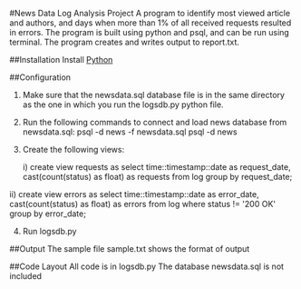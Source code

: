 #News Data Log Analysis Project
A program to identify most viewed article and authors, and days when more than 1% of all received requests resulted in errors. The program is built using python and psql, and can be run using terminal. The program creates and writes output to report.txt.

##Installation
Install [Python](https://www.python.org/downloads/)

##Configuration
1) Make sure that the newsdata.sql database file is in the same directory as the one in which you run the logsdb.py python file.

2) Run the following commands to connect and load news database from newsdata.sql:
    psql -d news -f newsdata.sql
    psql -d news

3) Create the following views:

    i) create view requests as select time::timestamp::date as request_date, cast(count(status) as float) as requests from log group by request_date;

ii) create view errors as select time::timestamp::date as error_date, cast(count(status) as float) as errors from log where status != '200 OK' group by error_date;

4) Run logsdb.py

##Output
The sample file sample.txt shows the format of output

##Code Layout
All code is in logsdb.py
The database newsdata.sql is not included
